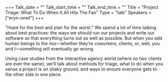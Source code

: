 +++
Talk_date = ""
Talk_start_time = ""
Talk_end_time = ""
Title = "Project Triage: What To Do When It All Hits The Fan"
Type = "talk"
Speakers = ["eryn-oneil"]
+++

"Hope for the best and plan for the worst." We spend a lot of time talking about best practices: the ways we should run our projects and write our software so that everything turns out as well as possible. But when you add human beings to the mix—whether they’re coworkers, clients, or, well, you and I—something will eventually go wrong.

Using case studies from the interactive agency world (where no two clients are ever the same), we’ll talk about methods for triage, what to do when you sense a project is on shaky ground, and ways to ensure everyone gets to the other side in one piece.

